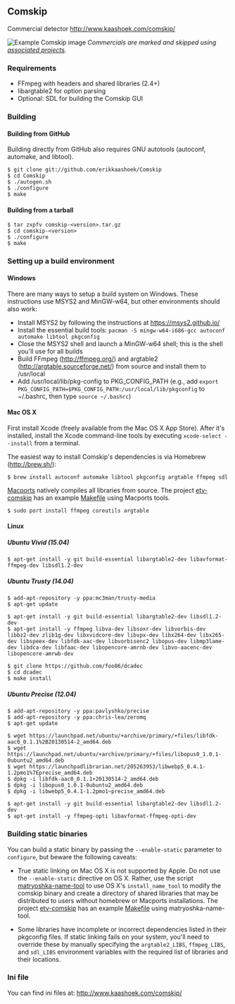 ## Comskip

Commercial detector
http://www.kaashoek.com/comskip/

![Example Comskip image](https://github.com/essandess/etv-comskip/blob/master/example.png)
*Commercials are marked and skipped using [associated projects](https://github.com/essandess/etv-comskip).*

### Requirements

- FFmpeg with headers and shared libraries (2.4+)
- libargtable2 for option parsing
- Optional: SDL for building the Comskip GUI

### Building

#### Building from GitHub

Building directly from GitHub also requires GNU autotools (autoconf, automake, and libtool).

```
$ git clone git://github.com/erikkaashoek/Comskip
$ cd Comskip
$ ./autogen.sh
$ ./configure
$ make
```

#### Building from a tarball

```
$ tar zxpfv comskip-<version>.tar.gz
$ cd comskip-<version>
$ ./configure
$ make
```

### Setting up a build environment

#### Windows

There are many ways to setup a build system on Windows. These instructions use MSYS2 and MinGW-w64, but other environments should also work:

- Install MSYS2 by following the instructions at https://msys2.github.io/
- Install the essential build tools: `pacman -S mingw-w64-i686-gcc autoconf automake libtool pkgconfig`
- Close the MSYS2 shell and launch a MinGW-w64 shell; this is the shell you'll use for all builds
- Build FFmpeg (http://ffmpeg.org/) and argtable2 (http://argtable.sourceforge.net/) from source and install them to /usr/local
- Add /usr/local/lib/pkg-config to PKG_CONFIG_PATH (e.g., add `export PKG_CONFIG_PATH=$PKG_CONFIG_PATH:/usr/local/lib/pkgconfig` to ~/.bashrc, then type `source ~/.bashrc`)

#### Mac OS X

First install Xcode (freely available from the Mac OS X App Store). After it's installed, install the Xcode command-line tools by executing `xcode-select --install` from a terminal.

The easiest way to install Comskip's dependencies is via Homebrew (http://brew.sh/):

```
$ brew install autoconf automake libtool pkgconfig argtable ffmpeg sdl
```

[Macports](https://www.macports.org/install.php) natively compiles all libraries from source. The project [etv-comskip](https://github.com/essandess/etv-comskip) has an example [Makefile](https://github.com/essandess/etv-comskip/blob/master/Makefile) using Macports tools.

```
$ sudo port install ffmpeg coreutils argtable
```

#### Linux

##### Ubuntu Vivid (15.04)

```
$ apt-get install -y git build-essential libargtable2-dev libavformat-ffmpeg-dev libsdl1.2-dev
```

##### Ubuntu Trusty (14.04)

```
$ add-apt-repository -y ppa:mc3man/trusty-media
$ apt-get update

$ apt-get install -y git build-essential libargtable2-dev libsdl1.2-dev
$ apt-get install -y ffmpeg libva-dev libsoxr-dev libvorbis-dev libbz2-dev zlib1g-dev libxvidcore-dev libvpx-dev libx264-dev libx265-dev libspeex-dev libfdk-aac-dev libvorbisenc2 libopus-dev libmp3lame-dev libdca-dev libfaac-dev libopencore-amrnb-dev libvo-aacenc-dev libopencore-amrwb-dev

$ git clone https://github.com/foo86/dcadec
$ cd dcadec
$ make install
```

##### Ubuntu Precise (12.04)

```
$ add-apt-repository -y ppa:pavlyshko/precise
$ add-apt-repository -y ppa:chris-lea/zeromq
$ apt-get update

$ wget https://launchpad.net/ubuntu/+archive/primary/+files/libfdk-aac0_0.1.1%2B20130514-2_amd64.deb
$ wget https://launchpad.net/ubuntu/+archive/primary/+files/libopus0_1.0.1-0ubuntu2_amd64.deb
$ wget https://launchpadlibrarian.net/205263953/libwebp5_0.4.1-1.2pmo1%7Eprecise_amd64.deb
$ dpkg -i libfdk-aac0_0.1.1+20130514-2_amd64.deb
$ dpkg -i libopus0_1.0.1-0ubuntu2_amd64.deb
$ dpkg -i libwebp5_0.4.1-1.2pmo1~precise_amd64.deb

$ apt-get install -y git build-essential libargtable2-dev libsdl1.2-dev
$ apt-get install -y ffmpeg-opti libavformat-ffmpeg-opti-dev
```

### Building static binaries

You can build a static binary by passing the `--enable-static` parameter to `configure`, but beware the following caveats:

- True static linking on Mac OS X is not supported by Apple. Do not use the `--enable-static` directive on OS X. Rather, use the script [matryoshka-name-tool](https://github.com/essandess/matryoshka-name-tool) to use OS X's `install_name_tool` to modify the comskip binary and create a directory of shared libraries that may be distributed to users without homebrew or Macports installations. The project [etv-comskip](https://github.com/essandess/etv-comskip) has an example [Makefile](https://github.com/essandess/etv-comskip/blob/master/Makefile) using matryoshka-name-tool.

- Some libraries have incomplete or incorrect dependencies listed in their pkgconfig files. If static linking fails on your system, you'll need to override these by manually specifying the `argtable2_LIBS`, `ffmpeg_LIBS`, and `sdl_LIBS` environment variables with the required list of libraries and their locations.

### Ini file

You can find ini files at:
http://www.kaashoek.com/comskip/
